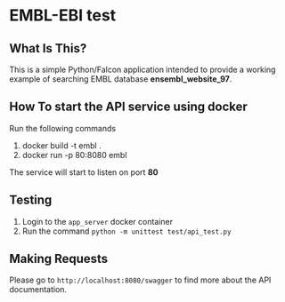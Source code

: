 EMBL-EBI test
==============================



What Is This?
-------------

This is a simple Python/Falcon application intended to provide a working example of searching EMBL database <b>ensembl_website_97</b>. 


How To start the API service using docker
---------------
Run the following commands 
1. docker build -t embl .
2. docker run -p 80:8080 embl 

The service will start to listen on port <b>80</b>

Testing
-------

1. Login to the `app_server` docker container 
2. Run the command `python -m unittest test/api_test.py`


Making Requests
---------------

Please go to `http://localhost:8080/swagger` to find more about the API documentation. 